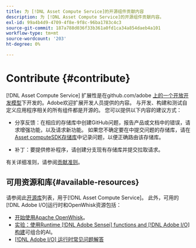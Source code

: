 ```yaml
---
title: 为 [!DNL Asset Compute Service]的开源组件贡献内容
description: 为 [!DNL Asset Compute Service]的开源组件贡献内容。
exl-id: 99a4b4d9-4709-4f8e-9f8c-96ba1783c4c3
source-git-commit: 187a788d036f33b361a0fd1ca34a854daeb4a101
workflow-type: tm+mt
source-wordcount: '203'
ht-degree: 0%

---
```


# Contribute {#contribute}

[!DNL Asset Compute Service] 扩展性是在github.com/adobe [上的一个开放开发模型](https://github.com/adobe)下开发的。Adobe欢迎扩展开发人员提供的内容。 与开发、构建和测试自定义应用程序相关的所有组件都是开源的。 您可以提供以下内容的建议方式：

* 分享反馈：在相应的存储库中创建GitHub问题，报告产品或文档中的错误，请求增强功能，以及请求新功能。 如果您不确定要在中提交问题的存储库，请在[Asset computeSDK存储库](https://github.com/adobe/asset-compute-sdk)中记录问题，以便正确路由该存储库。

* 补丁：要提供修补程序，请创建分支现有存储库并提交拉取请求。

有关详细准则，请参阅[贡献准则](https://github.com/adobe/asset-compute-sdk/blob/master/.github/CONTRIBUTING.md)。

## 可用资源和库{#available-resources}

请参阅此[开源库](https://github.com/adobe/asset-compute-sdk#available-resources-and-libraries)列表，用于[!DNL Asset Compute Service]。 此外，可用的[!DNL Adobe I/O]运行时和OpenWhisk资源包括：

* [开始使用Apache OpenWhisk](https://github.com/apache/incubator-openwhisk/tree/master/docs#getting-started-with-openwhisk)。
* [实验：使用Runtime [!DNL Adobe Sensei] functions and [!DNL Adobe I/O] 构建](https://opensource.adobe.com/adobe-sensei-ai-functions/index.html)可组合的AI。
* [[!DNL Adobe I/O] 运行时常见问题解答](https://www.adobe.io/apis/experienceplatform/runtime/docs.html#!adobedocs/adobeio-runtime/master/resources/faq.md)

<!-- **TBD** for post-release:
* Link to Firefly open-source components.
* Issues in `aio` can be reported in Firefly repos.
* Issues in asset-compute-sdk or devtool goes into the relevant repos from Nui.
-->
